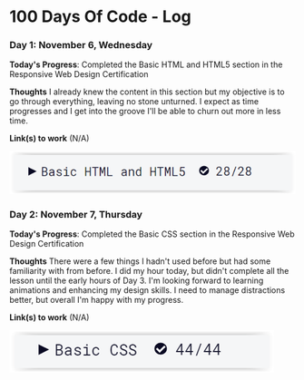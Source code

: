 # 100 Days Of Code - Log


### Day 1: November 6, Wednesday

**Today's Progress**: Completed the Basic HTML and HTML5 section in the Responsive Web Design Certification

**Thoughts** I already knew the content in this section but my objective is to go through everything, leaving no stone unturned. I expect as time progresses and I get into the groove I'll be able to churn out more in less time.

**Link(s) to work** (N/A)

![html-html5-complete](img/html-success.png)


### Day 2: November 7, Thursday

**Today's Progress**: Completed the Basic CSS section in the Responsive Web Design Certification

**Thoughts** There were a few things I hadn't used before but had some familiarity with from before. I did my hour today, but didn't complete all the lesson until the early hours of Day 3. I'm looking forward to learning animations and enhancing my design skills. I need to manage distractions better, but overall I'm happy with my progress.

**Link(s) to work** (N/A)

![css-complete](img/css-success.png)
